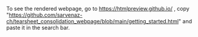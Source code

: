 To see the rendered webpage, go to https://htmlpreview.github.io/ , copy "https://github.com/sarvenaz-ch/tearsheet_consolidation_webpage/blob/main/getting_started.html" and paste it  in the search bar.
